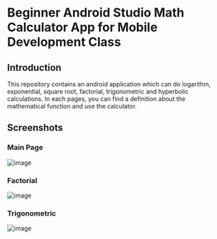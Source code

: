# Beginner Android Studio Math Calculator App for Mobile Development Class 
## Introduction
This repository contains an android application which can do logarithm, exponential, square root, factorial, trigonometric and hyperbolic calculations. In each pages, you can find a definition about the mathematical function and use the calculator.
## Screenshots
### Main Page
![image](https://github.com/yegekucuk/android-math-calculator-app/assets/99672103/c3fdd530-ded5-4260-8a08-a2dc5712a0f0)
### Factorial
![image](https://github.com/yegekucuk/android-math-calculator-app/assets/99672103/9e3113fd-038d-440c-8204-5728e0c23d92)
### Trigonometric
![image](https://github.com/yegekucuk/android-math-calculator-app/assets/99672103/bc56c389-b0f6-48f8-b425-c0b13184fd2b)
